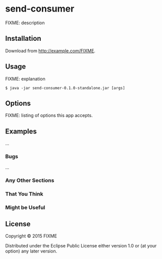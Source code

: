 # send-consumer

FIXME: description

## Installation

Download from http://example.com/FIXME.

## Usage

FIXME: explanation

    $ java -jar send-consumer-0.1.0-standalone.jar [args]

## Options

FIXME: listing of options this app accepts.

## Examples

...

### Bugs

...

### Any Other Sections
### That You Think
### Might be Useful

## License

Copyright © 2015 FIXME

Distributed under the Eclipse Public License either version 1.0 or (at
your option) any later version.
